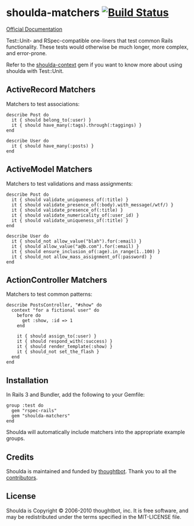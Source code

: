 # shoulda-matchers [![Build Status](https://secure.travis-ci.org/thoughtbot/shoulda-matchers.png?branch=master)](http://travis-ci.org/thoughtbot/shoulda-matchers)

[Official Documentation](http://rubydoc.info/github/thoughtbot/shoulda-matchers/master/frames)

Test::Unit- and RSpec-compatible one-liners that test common Rails functionality.
These tests would otherwise be much longer, more complex, and error-prone.

Refer to the [shoulda-context](https://github.com/thoughtbot/shoulda-context) gem if you want to know more
about using shoulda with Test::Unit.

## ActiveRecord Matchers

Matchers to test associations:

    describe Post do
      it { should belong_to(:user) }
      it { should have_many(:tags).through(:taggings) }
    end

    describe User do
      it { should have_many(:posts) }
    end

## ActiveModel Matchers

Matchers to test validations and mass assignments:

    describe Post do
      it { should validate_uniqueness_of(:title) }
      it { should validate_presence_of(:body).with_message(/wtf/) }
      it { should validate_presence_of(:title) }
      it { should validate_numericality_of(:user_id) }
      it { should validate_uniqueness_of(:title) }
    end

    describe User do
      it { should_not allow_value("blah").for(:email) }
      it { should allow_value("a@b.com").for(:email) }
      it { should ensure_inclusion_of(:age).in_range(1..100) }
      it { should_not allow_mass_assignment_of(:password) }
    end

## ActionController Matchers

Matchers to test common patterns:

    describe PostsController, "#show" do
      context "for a fictional user" do
        before do
          get :show, :id => 1
        end

        it { should assign_to(:user) }
        it { should respond_with(:success) }
        it { should render_template(:show) }
        it { should_not set_the_flash }
      end
    end

## Installation

In Rails 3 and Bundler, add the following to your Gemfile:

    group :test do
      gem "rspec-rails"
      gem "shoulda-matchers"
    end

Shoulda will automatically include matchers into the appropriate example groups.

## Credits

Shoulda is maintained and funded by [thoughtbot](http://thoughtbot.com/community).
Thank you to all the [contributors](https://github.com/thoughtbot/shoulda-matchers/contributors).

## License

Shoulda is Copyright © 2006-2010 thoughtbot, inc.
It is free software, and may be redistributed under the terms specified in the MIT-LICENSE file.
